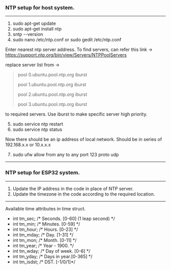### NTP setup for host system.

------------

1. sudo apt-get update
2. sudo apt-get install ntp
3. sntp --version
4. sudo nano /etc/ntp.conf or sudo gedit /etc/ntp.conf

Enter nearest ntp server address. To find servers, can refer this link -> https://support.ntp.org/bin/view/Servers/NTPPoolServers

replace server list from -> 
> pool 0.ubuntu.pool.ntp.org iburst 
> 
> pool 1.ubuntu.pool.ntp.org iburst
> 
> pool 2.ubuntu.pool.ntp.org iburst
> 
> pool 3.ubuntu.pool.ntp.org iburst

to required servers. Use iburst to make specific server high priority.

5. sudo service ntp restart
6. sudo service ntp status

Now there should be an ip address of local network. Should be in series of 192.168.x.x or 10.x.x.x

7. sudo ufw allow from any to any port 123 proto udp

------------

### NTP setup for ESP32 system.

------------

1. Update the IP address in the code in place of NTP server.
2. Update the timezone in the code according to the required location.


------------

Available time attributes in time struct.
- int tm_sec;			/* Seconds.	[0-60] (1 leap second) */
- int tm_min;			/* Minutes.	[0-59] */
- int tm_hour;			/* Hours.	[0-23] */
- int tm_mday;			/* Day.		[1-31] */
- int tm_mon;			/* Month.	[0-11] */
- int tm_year;			/* Year	- 1900.  */
- int tm_wday;			/* Day of week.	[0-6] */
- int tm_yday;			/* Days in year.[0-365]	*/
- int tm_isdst;			/* DST.		[-1/0/1]*/
